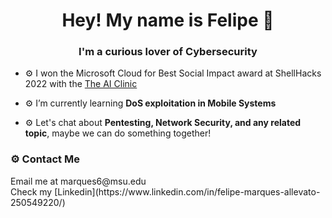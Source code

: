 <h1 align="center">Hey! My name is Felipe 👾</h1>
<h3 align="center">I'm a curious lover of Cybersecurity</h3>

- ⚙️ I won the Microsoft Cloud for Best Social Impact award at ShellHacks 2022 with the [The AI Clinic](https://github.com/Y0uk1tsun3/diagnosis_app)

- ⚙️ I’m currently learning **DoS exploitation in Mobile Systems**

- ⚙️ Let's chat about **Pentesting, Network Security, and any related topic**, maybe we can do something together!

<h3 align="Left">⚙️ Contact Me </h3>
Email me at marques6@msu.edu<br/>
Check my [Linkedin](https://www.linkedin.com/in/felipe-marques-allevato-250549220/)
